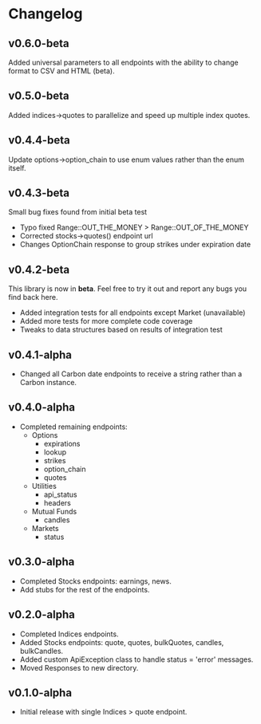 # Changelog

## v0.6.0-beta

Added universal parameters to all endpoints with the ability to change format to CSV and HTML (beta).

## v0.5.0-beta

Added indices->quotes to parallelize and speed up multiple index quotes.

## v0.4.4-beta

Update options->option_chain to use enum values rather than the enum itself.

## v0.4.3-beta

Small bug fixes found from initial beta test

- Typo fixed Range::OUT_THE_MONEY > Range::OUT_OF_THE_MONEY
- Corrected stocks->quotes() endpoint url
- Changes OptionChain response to group strikes under expiration date

## v0.4.2-beta

This library is now in **beta**. Feel free to try it out and report any bugs you find back here.

- Added integration tests for all endpoints except Market (unavailable)
- Added more tests for more complete code coverage
- Tweaks to data structures based on results of integration test

## v0.4.1-alpha

- Changed all Carbon date endpoints to receive a string rather than a Carbon instance.

## v0.4.0-alpha

- Completed remaining endpoints: 
  - Options
    - expirations
    - lookup
    - strikes
    - option_chain
    - quotes
  - Utilities
    - api_status
    - headers
  - Mutual Funds
    - candles
  - Markets
    - status

## v0.3.0-alpha

- Completed Stocks endpoints: earnings, news.
- Add stubs for the rest of the endpoints.

## v0.2.0-alpha

- Completed Indices endpoints.
- Added Stocks endpoints: quote, quotes, bulkQuotes, candles, bulkCandles.
- Added custom ApiException class to handle status = 'error' messages.
- Moved Responses to new directory.

## v0.1.0-alpha

- Initial release with single Indices > quote endpoint.
